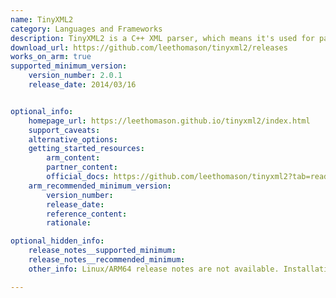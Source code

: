 ```yaml
---
name: TinyXML2
category: Languages and Frameworks
description: TinyXML2 is a C++ XML parser, which means it's used for parsing and manipulating XML documents.
download_url: https://github.com/leethomason/tinyxml2/releases
works_on_arm: true
supported_minimum_version:
    version_number: 2.0.1
    release_date: 2014/03/16


optional_info:
    homepage_url: https://leethomason.github.io/tinyxml2/index.html
    support_caveats:
    alternative_options:
    getting_started_resources:
        arm_content:
        partner_content:
        official_docs: https://github.com/leethomason/tinyxml2?tab=readme-ov-file#using-and-installing
    arm_recommended_minimum_version:
        version_number:
        release_date:
        reference_content:
        rationale:

optional_hidden_info:
    release_notes__supported_minimum:
    release_notes__recommended_minimum:
    other_info: Linux/ARM64 release notes are not available. Installation and Testing were done using released tar files.

---
```

